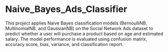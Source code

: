 # Naive_Bayes_Ads_Classifier
This project applies Naive Bayes classification models (BernoulliNB, MultinomialNB, and GaussianNB) on the Social Network Ads dataset to predict whether a user will purchase a product based on age and estimated salary. The model performance is evaluated using confusion matrix, accuracy score, bias, variance, and classification report.
